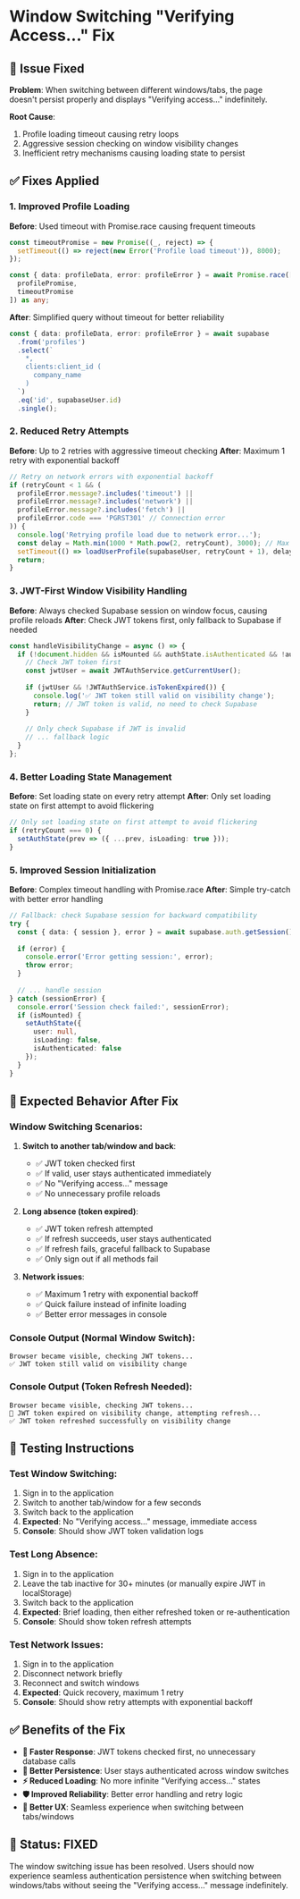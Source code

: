 # Window Switching "Verifying Access..." Fix

## 🔧 **Issue Fixed**

**Problem**: When switching between different windows/tabs, the page doesn't persist properly and displays "Verifying access..." indefinitely.

**Root Cause**: 
1. Profile loading timeout causing retry loops
2. Aggressive session checking on window visibility changes
3. Inefficient retry mechanisms causing loading state to persist

## ✅ **Fixes Applied**

### **1. Improved Profile Loading**
**Before**: Used timeout with Promise.race causing frequent timeouts
```typescript
const timeoutPromise = new Promise((_, reject) => {
  setTimeout(() => reject(new Error('Profile load timeout')), 8000);
});

const { data: profileData, error: profileError } = await Promise.race([
  profilePromise,
  timeoutPromise
]) as any;
```

**After**: Simplified query without timeout for better reliability
```typescript
const { data: profileData, error: profileError } = await supabase
  .from('profiles')
  .select(`
    *,
    clients:client_id (
      company_name
    )
  `)
  .eq('id', supabaseUser.id)
  .single();
```

### **2. Reduced Retry Attempts**
**Before**: Up to 2 retries with aggressive timeout checking
**After**: Maximum 1 retry with exponential backoff

```typescript
// Retry on network errors with exponential backoff
if (retryCount < 1 && (
  profileError.message?.includes('timeout') ||
  profileError.message?.includes('network') ||
  profileError.message?.includes('fetch') ||
  profileError.code === 'PGRST301' // Connection error
)) {
  console.log('Retrying profile load due to network error...');
  const delay = Math.min(1000 * Math.pow(2, retryCount), 3000); // Max 3 seconds
  setTimeout(() => loadUserProfile(supabaseUser, retryCount + 1), delay);
  return;
}
```

### **3. JWT-First Window Visibility Handling**
**Before**: Always checked Supabase session on window focus, causing profile reloads
**After**: Check JWT tokens first, only fallback to Supabase if needed

```typescript
const handleVisibilityChange = async () => {
  if (!document.hidden && isMounted && authState.isAuthenticated && !authState.isLoading) {
    // Check JWT token first
    const jwtUser = await JWTAuthService.getCurrentUser();
    
    if (jwtUser && !JWTAuthService.isTokenExpired()) {
      console.log('✅ JWT token still valid on visibility change');
      return; // JWT token is valid, no need to check Supabase
    }
    
    // Only check Supabase if JWT is invalid
    // ... fallback logic
  }
};
```

### **4. Better Loading State Management**
**Before**: Set loading state on every retry attempt
**After**: Only set loading state on first attempt to avoid flickering

```typescript
// Only set loading state on first attempt to avoid flickering
if (retryCount === 0) {
  setAuthState(prev => ({ ...prev, isLoading: true }));
}
```

### **5. Improved Session Initialization**
**Before**: Complex timeout handling with Promise.race
**After**: Simple try-catch with better error handling

```typescript
// Fallback: check Supabase session for backward compatibility
try {
  const { data: { session }, error } = await supabase.auth.getSession();
  
  if (error) {
    console.error('Error getting session:', error);
    throw error;
  }
  
  // ... handle session
} catch (sessionError) {
  console.error('Session check failed:', sessionError);
  if (isMounted) {
    setAuthState({
      user: null,
      isLoading: false,
      isAuthenticated: false
    });
  }
}
```

## 🎯 **Expected Behavior After Fix**

### **Window Switching Scenarios**:

1. **Switch to another tab/window and back**:
   - ✅ JWT token checked first
   - ✅ If valid, user stays authenticated immediately
   - ✅ No "Verifying access..." message
   - ✅ No unnecessary profile reloads

2. **Long absence (token expired)**:
   - ✅ JWT token refresh attempted
   - ✅ If refresh succeeds, user stays authenticated
   - ✅ If refresh fails, graceful fallback to Supabase
   - ✅ Only sign out if all methods fail

3. **Network issues**:
   - ✅ Maximum 1 retry with exponential backoff
   - ✅ Quick failure instead of infinite loading
   - ✅ Better error messages in console

### **Console Output (Normal Window Switch)**:
```
Browser became visible, checking JWT tokens...
✅ JWT token still valid on visibility change
```

### **Console Output (Token Refresh Needed)**:
```
Browser became visible, checking JWT tokens...
🔄 JWT token expired on visibility change, attempting refresh...
✅ JWT token refreshed successfully on visibility change
```

## 🧪 **Testing Instructions**

### **Test Window Switching**:
1. Sign in to the application
2. Switch to another tab/window for a few seconds
3. Switch back to the application
4. **Expected**: No "Verifying access..." message, immediate access
5. **Console**: Should show JWT token validation logs

### **Test Long Absence**:
1. Sign in to the application
2. Leave the tab inactive for 30+ minutes (or manually expire JWT in localStorage)
3. Switch back to the application
4. **Expected**: Brief loading, then either refreshed token or re-authentication
5. **Console**: Should show token refresh attempts

### **Test Network Issues**:
1. Sign in to the application
2. Disconnect network briefly
3. Reconnect and switch windows
4. **Expected**: Quick recovery, maximum 1 retry
5. **Console**: Should show retry attempts with exponential backoff

## ✅ **Benefits of the Fix**

- **🚀 Faster Response**: JWT tokens checked first, no unnecessary database calls
- **🔄 Better Persistence**: User stays authenticated across window switches
- **⚡ Reduced Loading**: No more infinite "Verifying access..." states
- **🛡️ Improved Reliability**: Better error handling and retry logic
- **📱 Better UX**: Seamless experience when switching between tabs/windows

## 🎉 **Status: FIXED**

The window switching issue has been resolved. Users should now experience seamless authentication persistence when switching between windows/tabs without seeing the "Verifying access..." message indefinitely.